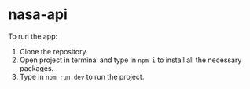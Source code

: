 # nasa-api

To run the app:

1. Clone the repository
2. Open project in terminal and type in <code>npm i</code> to install all the necessary packages.
3. Type in <code>npm run dev</code> to run the project.
